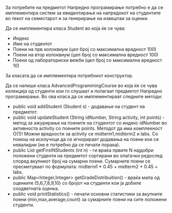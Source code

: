 За потребите на предметот Напредно програмирање потребно е да се имплементира систем за евидентирање на напредокот на студентите во текот на семестарот и за генерирање на извештаи за оценки.

Да се имплементира класа Student во која ќе се чува:

* Индекс
* Име на студентот
* Поени на прв колоквиум (цел број со максимална вредност 100)
* Поени на втор колоквиум (цел број со максимална вредност 100)
* Поени од лабораториски вежби (цел број со максимална вредност 10)

За класата да се имплементира потребниот конструктор.

Да се напише класа AdvancedProgrammingCourse во која ќе се чува колекција од студенти кои го слушаат и полагаат предметот Напредно програмирање. Во ова класа да се имплементираат следните методи:

* public void addStudent (Student s) - додавање на студент на предметот.
* public void updateStudent (String idNumber, String activity, int points) - метод за ажурирање на поените на студентот со индекс idNumber во активноста activity со поените points. Методот да има комплекност О(1)! Можни вредности за activity се midterm1,midterm2 и labs. Со помош на исклучоци да се игнорираат додавања на поени кои се невалидни (не е потребно да се печати порака).
* public List<Student> getFirstNStudents (int n) - ги враќа првите N најдобри положени студенти на предметот сортирани во опаѓачки редослед според вкупниот број на сумарни поени. Сумарните поени се пресметуваат по формулата: midterm1 * 0.45 + midterm2 * 0.45 + labs.
* public Map<Integer,Integer> getGradeDistribuition() - враќа мапа од оценките (5,6,7,8,9,10) со бројот на студенти кои ја добиле соодветната оценка.
* public void printStatistics() - печати основни статистики за вкупните поени (min,max,average,count) за сумарните поени на сите положени студенти.